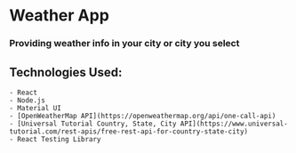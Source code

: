 # Weather App

### Providing weather info in your city or city you select

## Technologies Used:

    - React
    - Node.js
    - Material UI
    - [OpenWeatherMap API](https://openweathermap.org/api/one-call-api)
    - [Universal Tutorial Country, State, City API](https://www.universal-tutorial.com/rest-apis/free-rest-api-for-country-state-city)
    - React Testing Library